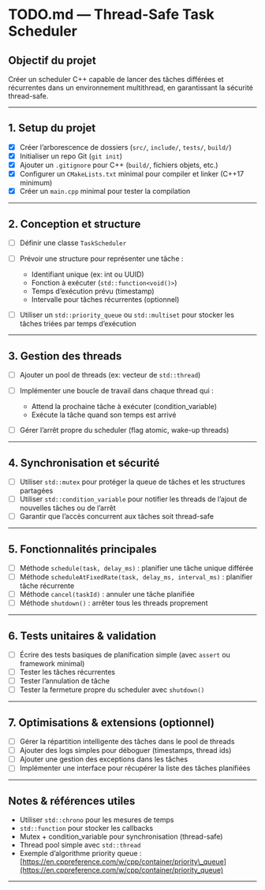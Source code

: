 # TODO.md — Thread-Safe Task Scheduler

## Objectif du projet

Créer un scheduler C++ capable de lancer des tâches différées et récurrentes dans un environnement multithread, en garantissant la sécurité thread-safe.

---

## 1. Setup du projet

* [x] Créer l’arborescence de dossiers (`src/`, `include/`, `tests/`, `build/`)
* [x] Initialiser un repo Git (`git init`)
* [x] Ajouter un `.gitignore` pour C++ (`build/`, fichiers objets, etc.)
* [x] Configurer un `CMakeLists.txt` minimal pour compiler et linker (C++17 minimum)
* [x] Créer un `main.cpp` minimal pour tester la compilation

---

## 2. Conception et structure

* [ ] Définir une classe `TaskScheduler`
* [ ] Prévoir une structure pour représenter une tâche :

  * Identifiant unique (ex: int ou UUID)
  * Fonction à exécuter (`std::function<void()>`)
  * Temps d’exécution prévu (timestamp)
  * Intervalle pour tâches récurrentes (optionnel)
* [ ] Utiliser un `std::priority_queue` ou `std::multiset` pour stocker les tâches triées par temps d’exécution

---

## 3. Gestion des threads

* [ ] Ajouter un pool de threads (ex: vecteur de `std::thread`)
* [ ] Implémenter une boucle de travail dans chaque thread qui :

  * Attend la prochaine tâche à exécuter (condition\_variable)
  * Exécute la tâche quand son temps est arrivé
* [ ] Gérer l’arrêt propre du scheduler (flag atomic, wake-up threads)

---

## 4. Synchronisation et sécurité

* [ ] Utiliser `std::mutex` pour protéger la queue de tâches et les structures partagées
* [ ] Utiliser `std::condition_variable` pour notifier les threads de l’ajout de nouvelles tâches ou de l’arrêt
* [ ] Garantir que l’accès concurrent aux tâches soit thread-safe

---

## 5. Fonctionnalités principales

* [ ] Méthode `schedule(task, delay_ms)` : planifier une tâche unique différée
* [ ] Méthode `scheduleAtFixedRate(task, delay_ms, interval_ms)` : planifier tâche récurrente
* [ ] Méthode `cancel(taskId)` : annuler une tâche planifiée
* [ ] Méthode `shutdown()` : arrêter tous les threads proprement

---

## 6. Tests unitaires & validation

* [ ] Écrire des tests basiques de planification simple (avec `assert` ou framework minimal)
* [ ] Tester les tâches récurrentes
* [ ] Tester l’annulation de tâche
* [ ] Tester la fermeture propre du scheduler avec `shutdown()`

---

## 7. Optimisations & extensions (optionnel)

* [ ] Gérer la répartition intelligente des tâches dans le pool de threads
* [ ] Ajouter des logs simples pour déboguer (timestamps, thread ids)
* [ ] Ajouter une gestion des exceptions dans les tâches
* [ ] Implémenter une interface pour récupérer la liste des tâches planifiées

---

## Notes & références utiles

* Utiliser `std::chrono` pour les mesures de temps
* `std::function` pour stocker les callbacks
* Mutex + condition\_variable pour synchronisation (thread-safe)
* Thread pool simple avec `std::thread`
* Exemple d’algorithme priority queue : [https://en.cppreference.com/w/cpp/container/priority\_queue](https://en.cppreference.com/w/cpp/container/priority_queue)

---
